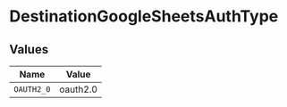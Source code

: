 # DestinationGoogleSheetsAuthType


## Values

| Name       | Value      |
| ---------- | ---------- |
| `OAUTH2_0` | oauth2.0   |